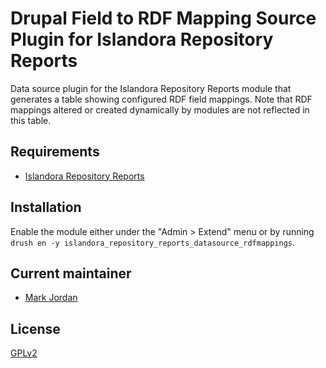 # Drupal Field to RDF Mapping Source Plugin for Islandora Repository Reports

Data source plugin for the Islandora Repository Reports module that generates a table showing configured RDF field mappings. Note that RDF mappings altered or created dynamically by modules are not reflected in this table.

## Requirements

* [Islandora Repository Reports](https://github.com/mjordan/islandora_repository_reports)

## Installation

Enable the module either under the "Admin > Extend" menu or by running `drush en -y islandora_repository_reports_datasource_rdfmappings`.

## Current maintainer

* [Mark Jordan](https://github.com/mjordan)

## License

[GPLv2](http://www.gnu.org/licenses/gpl-2.0.txt)
